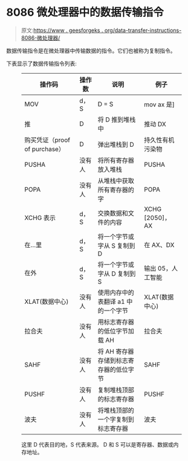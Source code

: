 # 8086 微处理器中的数据传输指令

> 原文:[https://www . geesforgeks . org/data-transfer-instructions-8086-微处理器/](https://www.geeksforgeeks.org/data-transfer-instructions-8086-microprocessor/)

数据传输指令是在微处理器中传输数据的指令。它们也被称为复制指令。

下表显示了数据传输指令列表:

<figure class="table">

| 操作码 | 操作数 | 说明 | 例子 |
| --- | --- | --- | --- |
| MOV | d，S | D = S | mov ax 是] |
| 推 | D | 将 D 推到堆栈中 | 推动 DX |
| 购买凭证（proof of purchase） | D | 弹出堆栈到 D | 持久性有机污染物 |
| PUSHA | 没有人 | 将所有寄存器放入堆栈 | PUSHA |
| POPA | 没有人 | 从堆栈中获取所有寄存器的字 | POPA |
| XCHG 表示 | d，S | 交换数据和文件的内容 | XCHG [2050]，AX |
| 在…里 | d，S | 将一个字节或字从 S 复制到 D | 在 AX、DX |
| 在外 | d，S | 将一个字节或字从 D 复制到 S | 输出 05，人工智能 |
| XLAT(数据中心) | 没有人 | 使用内存中的表翻译 a1 中的一个字节 | XLAT(数据中心) |
| 拉合夫 | 没有人 | 用标志寄存器的低位字节加载 AH | 拉合夫 |
| SAHF | 没有人 | 将 AH 寄存器存储到标志寄存器的低位字节 | SAHF |
| PUSHF | 没有人 | 复制堆栈顶部的标志寄存器 | PUSHF |
| 波夫 | 没有人 | 将堆栈顶部的一个字复制到标志寄存器 | 波夫 |

这里 D 代表目的地，S 代表来源。
D 和 S 可以是寄存器、数据或内存地址。

</figure>